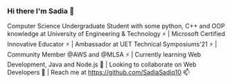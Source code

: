   ### Hi there I'm Sadia 👋

<!--
**SadiaSadiq10/SadiaSadiq10** is a ✨ _special_ ✨ repository because its `README.md` (this file) appears on your GitHub profile.

Here are some ideas to get you started:

- 🔭 I’m currently working on ...
- 🌱 I’m currently learning Web Development,Java and Node.js .
- 👯 I’m looking to collaborate on Web Developers
- 🤔 I’m looking for help with ...
- 💬 Ask me about ...
- 📫 How to reach me: ...
- 😄 Pronouns: ...
- ⚡ I'm Computer Science Student 
-->
Computer Science Undergraduate Student with some python, C++ and OOP knowledge at University of Engineering & Technology ⚡ | Microsoft Certified Innovative Educator ⚡ | Ambassador at UET Technical Symposiums'21 ⚡ | Community Member @AWS and @MLSA ⚡ | Currently learning Web Development, Java and Node.js 🌱 | Looking to collaborate on Web Developers 👯 | Reach me at https://github.com/SadiaSadiq10 📫 
